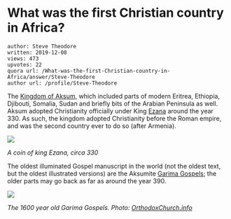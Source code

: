 # What was the first Christian country in Africa?

	author: Steve Theodore
	written: 2019-12-08
	views: 473
	upvotes: 22
	quora url: /What-was-the-first-Christian-country-in-Africa/answer/Steve-Theodore
	author url: /profile/Steve-Theodore


The [Kingdom of Aksum,](https://en.wikipedia.org/wiki/Kingdom_of_Aksum) which included parts of modern Eritrea, Ethiopia, Djibouti, Somalia, Sudan and briefly bits of the Arabian Peninsula as well. Aksum adopted Christianity officially under King [Ezana](https://en.wikipedia.org/wiki/Ezana_of_Axum) around the year 330. As such, the kingdom adopted Christianity before the Roman empire, and was the second country ever to do so (after Armenia).

![](https://qph.fs.quoracdn.net/main-qimg-5e485ecd5378b6d1c67698d711a512ba)

_A coin of king Ezana, circa 330_ 

The oldest illuminated Gospel manuscript in the world (not the oldest text, but the oldest illustrated versions) are the Aksumite [Garima Gospels](https://en.wikipedia.org/wiki/Garima_Gospels); the older parts may go back as far as around the year 390.

![](https://qph.fs.quoracdn.net/main-qimg-f84dc316f91f0c3af8edde88237563c4)

_The 1600 year old Garima Gospels. Photo:_ _[OrthodoxChurch.info](http://theorthodoxchurch.info/blog/news/ethiopian-bible-is-oldest-and-most-complete-on-earth/)_ 

